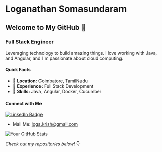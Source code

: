 # Loganathan Somasundaram

## Welcome to My GitHub 👋

### Full Stack Engineer 

Leveraging technology to build amazing things. I love working with Java, and Angular, and I'm passionate about cloud computing.

#### Quick Facts
- 📍 **Location:** Coimbatore, TamilNadu
- 💼 **Experience:** Full Stack Development
- 🚀 **Skills:** Java, Angular, Docker, Cucumber

#### Connect with Me
[![LinkedIn Badge](https://img.shields.io/badge/-LinkedIn-blue?style=flat-square&logo=LinkedIn&logoColor=white&link=https://www.linkedin.com/in/logasoma/)](https://www.linkedin.com/in/logasoma/)


- Mail Me: [logs.krish@gmail.com](mailto:logs.krish@gmail.com)

![Your GitHub Stats](https://github-readme-stats.vercel.app/api?username=loga3290&bg_color=30,e96443,904e95&title_color=fff&text_color=fff&count_private=true)


_Check out my repositories below!_ 👇
